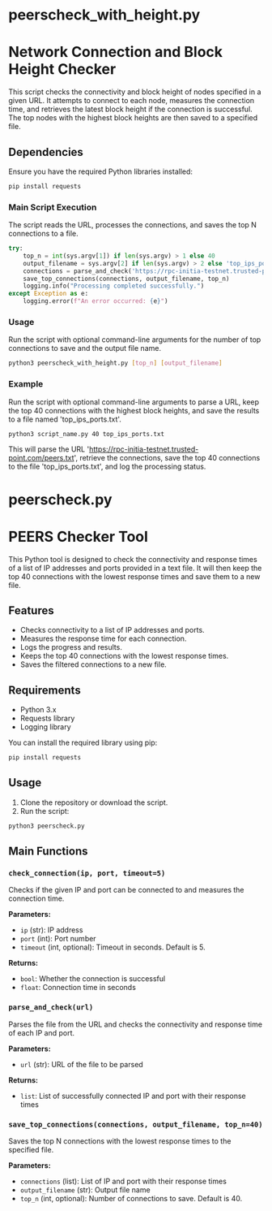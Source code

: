 # peerscheck_with_height.py
# Network Connection and Block Height Checker

This script checks the connectivity and block height of nodes specified in a given URL. It attempts to connect to each node, measures the connection time, and retrieves the latest block height if the connection is successful. The top nodes with the highest block heights are then saved to a specified file.

## Dependencies

Ensure you have the required Python libraries installed:

```bash
pip install requests
```

### Main Script Execution

The script reads the URL, processes the connections, and saves the top N connections to a file.

```python
try:
    top_n = int(sys.argv[1]) if len(sys.argv) > 1 else 40
    output_filename = sys.argv[2] if len(sys.argv) > 2 else 'top_ips_ports.txt'
    connections = parse_and_check('https://rpc-initia-testnet.trusted-point.com/peers.txt')
    save_top_connections(connections, output_filename, top_n)
    logging.info("Processing completed successfully.")
except Exception as e:
    logging.error(f"An error occurred: {e}")
```

### Usage

Run the script with optional command-line arguments for the number of top connections to save and the output file name.

```bash
python3 peerscheck_with_height.py [top_n] [output_filename]
```

### Example

Run the script with optional command-line arguments to parse a URL, keep the top 40 connections with the highest block heights, and save the results to a file named 'top_ips_ports.txt'.

```bash
python3 script_name.py 40 top_ips_ports.txt
```


This will parse the URL 'https://rpc-initia-testnet.trusted-point.com/peers.txt', retrieve the connections, save the top 40 connections to the file 'top_ips_ports.txt', and log the processing status.


# peerscheck.py
# PEERS Checker Tool

This Python tool is designed to check the connectivity and response times of a list of IP addresses and ports provided in a text file. It will then keep the top 40 connections with the lowest response times and save them to a new file.

## Features

- Checks connectivity to a list of IP addresses and ports.
- Measures the response time for each connection.
- Logs the progress and results.
- Keeps the top 40 connections with the lowest response times.
- Saves the filtered connections to a new file.

## Requirements

- Python 3.x
- Requests library
- Logging library

You can install the required library using pip:

```bash
pip install requests
```


## Usage

1. Clone the repository or download the script.
2. Run the script:

```bash
python3 peerscheck.py
```



## Main Functions

### `check_connection(ip, port, timeout=5)`

Checks if the given IP and port can be connected to and measures the connection time.

**Parameters:**
- `ip` (str): IP address
- `port` (int): Port number
- `timeout` (int, optional): Timeout in seconds. Default is 5.

**Returns:**
- `bool`: Whether the connection is successful
- `float`: Connection time in seconds

### `parse_and_check(url)`

Parses the file from the URL and checks the connectivity and response time of each IP and port.

**Parameters:**
- `url` (str): URL of the file to be parsed

**Returns:**
- `list`: List of successfully connected IP and port with their response times

### `save_top_connections(connections, output_filename, top_n=40)`

Saves the top N connections with the lowest response times to the specified file.

**Parameters:**
- `connections` (list): List of IP and port with their response times
- `output_filename` (str): Output file name
- `top_n` (int, optional): Number of connections to save. Default is 40.
